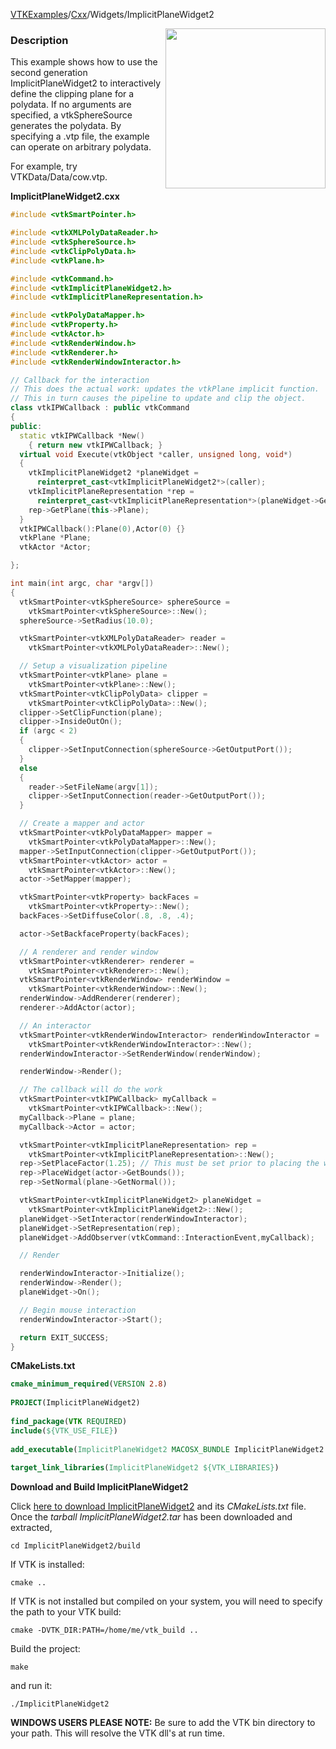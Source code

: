 [VTKExamples](/index/)/[Cxx](/Cxx)/Widgets/ImplicitPlaneWidget2

<img align="right" src="https://github.com/lorensen/VTKExamples/blob/gh-pages/Testing/Baseline/Widgets/TestImplicitPlaneWidget2.png?raw=true" width="256" />

### Description
This example shows how to use the second generation ImplicitPlaneWidget2 to interactively define the clipping plane for a polydata. If no arguments are specified, a vtkSphereSource generates the polydata. By specifying a .vtp file, the example can operate on arbitrary polydata.

For example, try VTKData/Data/cow.vtp.

**ImplicitPlaneWidget2.cxx**
```c++
#include <vtkSmartPointer.h>

#include <vtkXMLPolyDataReader.h>
#include <vtkSphereSource.h>
#include <vtkClipPolyData.h>
#include <vtkPlane.h>

#include <vtkCommand.h>
#include <vtkImplicitPlaneWidget2.h>
#include <vtkImplicitPlaneRepresentation.h>

#include <vtkPolyDataMapper.h>
#include <vtkProperty.h>
#include <vtkActor.h>
#include <vtkRenderWindow.h>
#include <vtkRenderer.h>
#include <vtkRenderWindowInteractor.h>

// Callback for the interaction
// This does the actual work: updates the vtkPlane implicit function.
// This in turn causes the pipeline to update and clip the object.
class vtkIPWCallback : public vtkCommand
{
public:
  static vtkIPWCallback *New()
    { return new vtkIPWCallback; }
  virtual void Execute(vtkObject *caller, unsigned long, void*)
  {
    vtkImplicitPlaneWidget2 *planeWidget =
      reinterpret_cast<vtkImplicitPlaneWidget2*>(caller);
    vtkImplicitPlaneRepresentation *rep =
      reinterpret_cast<vtkImplicitPlaneRepresentation*>(planeWidget->GetRepresentation());
    rep->GetPlane(this->Plane);
  }
  vtkIPWCallback():Plane(0),Actor(0) {}
  vtkPlane *Plane;
  vtkActor *Actor;

};

int main(int argc, char *argv[])
{
  vtkSmartPointer<vtkSphereSource> sphereSource =
    vtkSmartPointer<vtkSphereSource>::New();
  sphereSource->SetRadius(10.0);

  vtkSmartPointer<vtkXMLPolyDataReader> reader =
    vtkSmartPointer<vtkXMLPolyDataReader>::New();

  // Setup a visualization pipeline
  vtkSmartPointer<vtkPlane> plane =
    vtkSmartPointer<vtkPlane>::New();
  vtkSmartPointer<vtkClipPolyData> clipper =
    vtkSmartPointer<vtkClipPolyData>::New();
  clipper->SetClipFunction(plane);
  clipper->InsideOutOn();
  if (argc < 2)
  {
    clipper->SetInputConnection(sphereSource->GetOutputPort());
  }
  else
  {
    reader->SetFileName(argv[1]);
    clipper->SetInputConnection(reader->GetOutputPort());
  }

  // Create a mapper and actor
  vtkSmartPointer<vtkPolyDataMapper> mapper =
    vtkSmartPointer<vtkPolyDataMapper>::New();
  mapper->SetInputConnection(clipper->GetOutputPort());
  vtkSmartPointer<vtkActor> actor =
    vtkSmartPointer<vtkActor>::New();
  actor->SetMapper(mapper);

  vtkSmartPointer<vtkProperty> backFaces =
    vtkSmartPointer<vtkProperty>::New();
  backFaces->SetDiffuseColor(.8, .8, .4);

  actor->SetBackfaceProperty(backFaces);

  // A renderer and render window
  vtkSmartPointer<vtkRenderer> renderer =
    vtkSmartPointer<vtkRenderer>::New();
  vtkSmartPointer<vtkRenderWindow> renderWindow =
    vtkSmartPointer<vtkRenderWindow>::New();
  renderWindow->AddRenderer(renderer);
  renderer->AddActor(actor);

  // An interactor
  vtkSmartPointer<vtkRenderWindowInteractor> renderWindowInteractor =
    vtkSmartPointer<vtkRenderWindowInteractor>::New();
  renderWindowInteractor->SetRenderWindow(renderWindow);

  renderWindow->Render();

  // The callback will do the work
  vtkSmartPointer<vtkIPWCallback> myCallback =
    vtkSmartPointer<vtkIPWCallback>::New();
  myCallback->Plane = plane;
  myCallback->Actor = actor;

  vtkSmartPointer<vtkImplicitPlaneRepresentation> rep =
    vtkSmartPointer<vtkImplicitPlaneRepresentation>::New();
  rep->SetPlaceFactor(1.25); // This must be set prior to placing the widget
  rep->PlaceWidget(actor->GetBounds());
  rep->SetNormal(plane->GetNormal());

  vtkSmartPointer<vtkImplicitPlaneWidget2> planeWidget =
    vtkSmartPointer<vtkImplicitPlaneWidget2>::New();
  planeWidget->SetInteractor(renderWindowInteractor);
  planeWidget->SetRepresentation(rep);
  planeWidget->AddObserver(vtkCommand::InteractionEvent,myCallback);

  // Render

  renderWindowInteractor->Initialize();
  renderWindow->Render();
  planeWidget->On();

  // Begin mouse interaction
  renderWindowInteractor->Start();

  return EXIT_SUCCESS;
}
```
**CMakeLists.txt**
```cmake
cmake_minimum_required(VERSION 2.8)
 
PROJECT(ImplicitPlaneWidget2)
 
find_package(VTK REQUIRED)
include(${VTK_USE_FILE})
 
add_executable(ImplicitPlaneWidget2 MACOSX_BUNDLE ImplicitPlaneWidget2.cxx)
 
target_link_libraries(ImplicitPlaneWidget2 ${VTK_LIBRARIES})
```

**Download and Build ImplicitPlaneWidget2**

Click [here to download ImplicitPlaneWidget2](https://github.com/lorensen/VTKWikiExamplesTarballs/raw/master/ImplicitPlaneWidget2.tar) and its *CMakeLists.txt* file.
Once the *tarball ImplicitPlaneWidget2.tar* has been downloaded and extracted,
```
cd ImplicitPlaneWidget2/build 
```
If VTK is installed:
```
cmake ..
```
If VTK is not installed but compiled on your system, you will need to specify the path to your VTK build:
```
cmake -DVTK_DIR:PATH=/home/me/vtk_build ..
```
Build the project:
```
make
```
and run it:
```
./ImplicitPlaneWidget2
```
**WINDOWS USERS PLEASE NOTE:** Be sure to add the VTK bin directory to your path. This will resolve the VTK dll's at run time.

